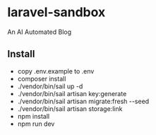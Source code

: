 # laravel-sandbox

An AI Automated Blog

## Install

-   copy .env.example to .env
-   composer install
-   ./vendor/bin/sail up -d
-   ./vendor/bin/sail artisan key:generate
-   ./vendor/bin/sail artisan migrate:fresh --seed
-   ./vendor/bin/sail artisan storage:link
-   npm install
-   npm run dev
